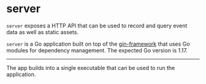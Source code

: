 <!--
Copyright 2020 - KhulnaSoft Authors <admin@khulnasoft.com>
SPDX-FileCopyrightText: 2020 KhulnaSoft Authors

SPDX-License-Identifier: Apache-2.0
-->

# server

`server` exposes a HTTP API that can be used to record and query event data as well as static assets.

`server` is a Go application built on top of the [gin-framework][] that uses Go modules for dependency management. The expected Go version is 1.17.

[gin-framework]: https://github.com/gin-gonic/gin

---

The app builds into a single executable that can be used to run the application.
